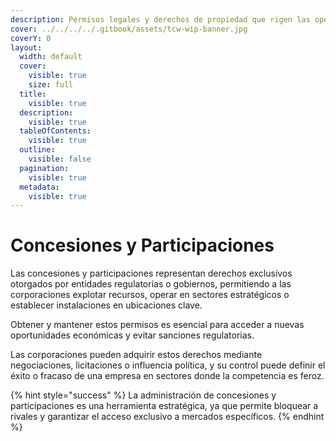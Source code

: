 ```yaml
---
description: Permisos legales y derechos de propiedad que rigen las operaciones.
cover: ../../../../.gitbook/assets/tcw-wip-banner.jpg
coverY: 0
layout:
  width: default
  cover:
    visible: true
    size: full
  title:
    visible: true
  description:
    visible: true
  tableOfContents:
    visible: true
  outline:
    visible: false
  pagination:
    visible: true
  metadata:
    visible: true
---
```


# Concesiones y Participaciones

Las concesiones y participaciones representan derechos exclusivos otorgados por entidades regulatorias o gobiernos, permitiendo a las corporaciones explotar recursos, operar en sectores estratégicos o establecer instalaciones en ubicaciones clave.

Obtener y mantener estos permisos es esencial para acceder a nuevas oportunidades económicas y evitar sanciones regulatorias.

Las corporaciones pueden adquirir estos derechos mediante negociaciones, licitaciones o influencia política, y su control puede definir el éxito o fracaso de una empresa en sectores donde la competencia es feroz.

{% hint style="success" %}
La administración de concesiones y participaciones es una herramienta estratégica, ya que permite bloquear a rivales y garantizar el acceso exclusivo a mercados específicos.
{% endhint %}
